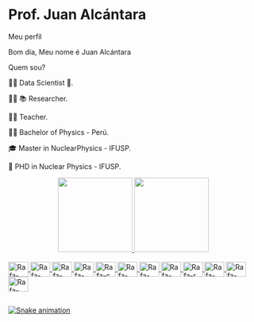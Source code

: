 # Prof. Juan Alcántara
 Meu perfil
 
Bom día, Meu nome é Juan Alcántara

Quem sou?

🕵️‍♂️    Data Scientist 🥰.

👨‍🔬 📚 Researcher.

👨‍🏫    Teacher.

👨‍🎓    Bachelor of Physics - Perú.

🎓    Master in NuclearPhysics - IFUSP.

🍾    PHD in Nuclear Physics - IFUSP.

<div align="center">
  <a href="https://github.com/profjuanito">
  <img height="150em" src="https://github-readme-stats.vercel.app/api?username=profjuanito&show_icons=true&theme=dracula&include_all_commits=true&count_private=true"/>
  <img height="150em" src="https://github-readme-stats.vercel.app/api/top-langs/?username=profjuanito&layout=compact&langs_count=7&theme=dracula"/>

</div>

 <div style="display: inline_block"><br>
  <img align="center" alt="Rafa-linux" height="30" width="40" src="https://cdn.jsdelivr.net/gh/devicons/devicon/icons/linux/linux-original.svg">
  <img align="center" alt="Rafa-Ubuntu" height="30" width="40" src="https://cdn.jsdelivr.net/gh/devicons/devicon/icons/ubuntu/ubuntu-plain.svg">
  <img align="center" alt="Rafa-apple" height="30" width="40" src="https://cdn.jsdelivr.net/gh/devicons/devicon/icons/apple/apple-original.svg">
  <img align="center" alt="Rafa-latex" height="30" width="40" src="https://cdn.jsdelivr.net/gh/devicons/devicon/icons/latex/latex-original.svg">
  <img align="center" alt="Rafa-c" height="30" width="40" src="https://cdn.jsdelivr.net/gh/devicons/devicon/icons/c/c-original.svg">
  <img align="center" alt="Rafa-c++" height="30" width="40" src="https://cdn.jsdelivr.net/gh/devicons/devicon/icons/cplusplus/cplusplus-original.svg">
  <img align="center" alt="Rafa-phyton" height="30" width="40" src="https://cdn.jsdelivr.net/gh/devicons/devicon/icons/python/python-original.svg">
  <img align="center" alt="Rafa-mathlab" height="30" width="40" src="https://cdn.jsdelivr.net/gh/devicons/devicon/icons/matlab/matlab-original.svg">
  <img align="center" alt="Rafa-r" height="30" width="40" src="https://cdn.jsdelivr.net/gh/devicons/devicon/icons/r/r-original.svg">
  <img align="center" alt="Rafa-rstudio" height="30" width="40" src="https://cdn.jsdelivr.net/gh/devicons/devicon/icons/rstudio/rstudio-original.svg">
  <img align="center" alt="Rafa-mysql" height="30" width="40" src="https://cdn.jsdelivr.net/gh/devicons/devicon/icons/mysql/mysql-original.svg">
  <img align="center" alt="Rafa-spss" height="30" width="40" src="https://cdn.jsdelivr.net/gh/devicons/devicon/icons/spss/spss-original.svg">
  
</div>
 
 ##
  ![Snake animation](https://github.com/profjuanito/profjuanito/blob/output/github-contribution-grid-snake.svg)

